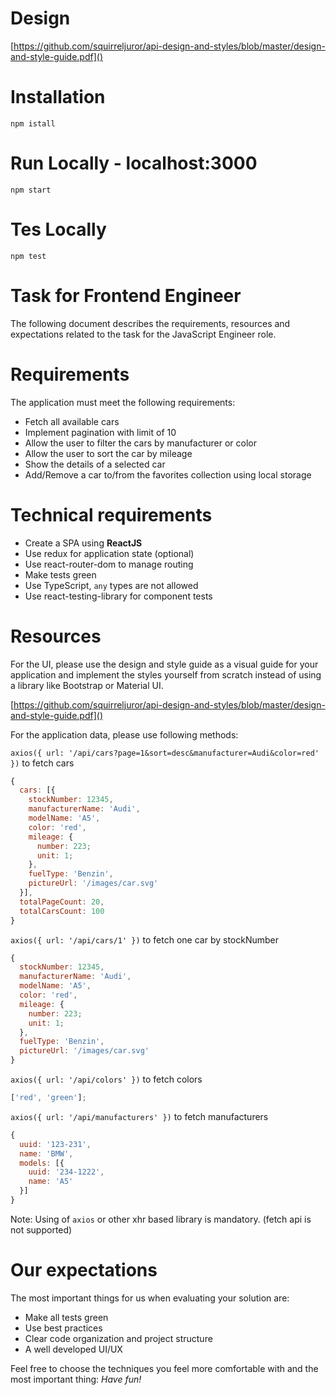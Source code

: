 # Design

[https://github.com/squirreljuror/api-design-and-styles/blob/master/design-and-style-guide.pdf]()

# Installation

``npm istall``

# Run Locally - localhost:3000

``npm start``

# Tes Locally

``npm test``

# Task for Frontend Engineer

The following document describes the requirements, resources and expectations related
to the task for the JavaScript Engineer role.

# Requirements

The application must meet the following requirements:

- Fetch all available cars
- Implement pagination with limit of 10
- Allow the user to filter the cars by manufacturer or color
- Allow the user to sort the car by mileage
- Show the details of a selected car
- Add/Remove a car to/from the favorites collection using local storage

# Technical requirements

- Create a SPA using **ReactJS**
- Use redux for application state (optional)
- Use react-router-dom to manage routing
- Make tests green
- Use TypeScript, `any` types are not allowed
- Use react-testing-library for component tests

# Resources

For the UI, please use the design and style guide as a visual guide for your
application and implement the styles yourself from scratch instead of using a library
like Bootstrap or Material UI.

[https://github.com/squirreljuror/api-design-and-styles/blob/master/design-and-style-guide.pdf]()

For the application data, please use following methods:

`axios({ url: '/api/cars?page=1&sort=desc&manufacturer=Audi&color=red' })` to fetch cars

```javascript
{
  cars: [{
    stockNumber: 12345,
    manufacturerName: 'Audi',
    modelName: 'A5',
    color: 'red',
    mileage: {
      number: 223;
      unit: 1;
    },
    fuelType: 'Benzin',
    pictureUrl: '/images/car.svg'
  }],
  totalPageCount: 20,
  totalCarsCount: 100
}
```

`axios({ url: '/api/cars/1' })` to fetch one car by stockNumber

```javascript
{
  stockNumber: 12345,
  manufacturerName: 'Audi',
  modelName: 'A5',
  color: 'red',
  mileage: {
    number: 223;
    unit: 1;
  },
  fuelType: 'Benzin',
  pictureUrl: '/images/car.svg'
}
```

`axios({ url: '/api/colors' })` to fetch colors

```javascript
['red', 'green'];
```

`axios({ url: '/api/manufacturers' })` to fetch manufacturers

```javascript
{
  uuid: '123-231',
  name: 'BMW',
  models: [{
    uuid: '234-1222',
    name: 'A5'
  }]
}
```

Note: Using of `axios` or other xhr based library is mandatory. (fetch api is not supported)

# Our expectations

The most important things for us when evaluating your solution are:

- Make all tests green
- Use best practices
- Clear code organization and project structure
- A well developed UI/UX

Feel free to choose the techniques you feel more comfortable with and
the most important thing: _Have fun!_
